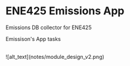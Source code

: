 # ENE425 Emissions App
Emissions DB collector for ENE425

<p>Emissison's App tasks </p>

<br>
![alt_text](notes/module_design_v2.png)
</br>
    
